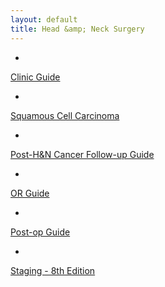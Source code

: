 ```yaml
---
layout: default
title: Head &amp; Neck Surgery
---
```

- 
[Clinic Guide](clinic-guide.html)

- 
[Squamous Cell Carcinoma](squamous-cell-carcinoma.html)

- 
[Post-H&N Cancer Follow-up Guide](follow-up-guide.html)

- 
[OR Guide](or-guide.html)

- 
[Post-op Guide](post-op-guide.html)

- 
[Staging - 8th Edition](staging-8th-edition.html)


